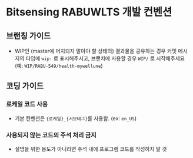# Bitsensing RABUWLTS 개발 컨벤션

## 브랜칭 가이드

- WIP인 (master에 머지되지 말아야 할 상태의) 결과물을 공유하는 경우 커밋 메시지의 타입에 `wip:` 로 표시해주시고, 브랜치에 사용할 경우 `WIP/` 로 시작해주세요 (예: `WIP/RABU-549/health-mywellune`)

## 코딩 가이드

### 로케일 코드 사용

- 기본 컨벤션은 `{로케일}_{서브태그}`를 사용함. (ex: `en_US`)

### 사용되지 않는 코드의 주석 처리 금지

- 설명을 위한 용도가 아니라면 주석 내에 프로그램 코드를 작성하지 말 것

